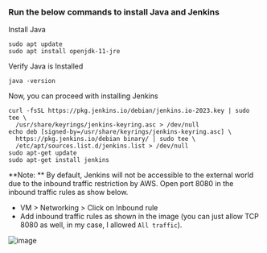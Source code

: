 ### Run the below commands to install Java and Jenkins

Install Java

```
sudo apt update
sudo apt install openjdk-11-jre
```

Verify Java is Installed

```
java -version
```

Now, you can proceed with installing Jenkins

```
curl -fsSL https://pkg.jenkins.io/debian/jenkins.io-2023.key | sudo tee \
  /usr/share/keyrings/jenkins-keyring.asc > /dev/null
echo deb [signed-by=/usr/share/keyrings/jenkins-keyring.asc] \
  https://pkg.jenkins.io/debian binary/ | sudo tee \
  /etc/apt/sources.list.d/jenkins.list > /dev/null
sudo apt-get update
sudo apt-get install jenkins
```

**Note: ** By default, Jenkins will not be accessible to the external world due to the inbound traffic restriction by AWS. Open port 8080 in the inbound traffic rules as show below.

- VM > Networking > Click on Inbound rule
- Add inbound traffic rules as shown in the image (you can just allow TCP 8080 as well, in my case, I allowed `All traffic`).

![image](https://github.com/devopsdock92/AzureCloudTraining/assets/169902092/cc51c31d-041e-4e9b-b251-08d61310f1f7)
